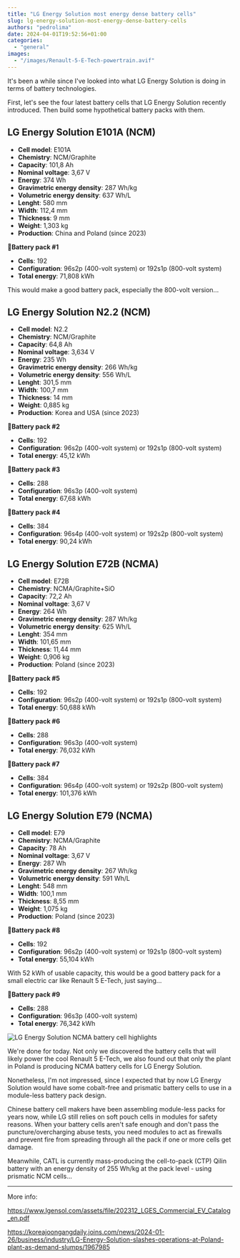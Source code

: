 ```yaml
---
title: "LG Energy Solution most energy dense battery cells"
slug: lg-energy-solution-most-energy-dense-battery-cells
authors: "pedrolima"
date: 2024-04-01T19:52:56+01:00
categories:
  - "general"
images:
  - "/images/Renault-5-E-Tech-powertrain.avif"
---
```


It's been a while since I've looked into what LG Energy Solution is doing in terms of battery technologies.

First, let's see the four latest battery cells that LG Energy Solution recently introduced. Then build some hypothetical battery packs with them.

## LG Energy Solution E101A (NCM)

- **Cell model**: E101A
- **Chemistry**: NCM/Graphite
- **Capacity**: 101,8 Ah
- **Nominal voltage**: 3,67 V
- **Energy**: 374 Wh
- **Gravimetric energy density**: 287 Wh/kg
- **Volumetric energy density**: 637 Wh/L
- **Lenght**: 580 mm
- **Width**: 112,4 mm
- **Thickness**: 9 mm
- **Weight**: 1,303 kg
- **Production**: China and Poland (since 2023)

**🔋Battery pack #1**

- **Cells**: 192
- **Configuration**: 96s2p (400-volt system) or 192s1p (800-volt system)
- **Total energy**: 71,808 kWh

This would make a good battery pack, especially the 800-volt version...

## LG Energy Solution N2.2 (NCM)

- **Cell model**: N2.2
- **Chemistry**: NCM/Graphite
- **Capacity**: 64,8 Ah
- **Nominal voltage**: 3,634 V
- **Energy**: 235 Wh
- **Gravimetric energy density**: 266 Wh/kg
- **Volumetric energy density**: 556 Wh/L
- **Lenght**: 301,5 mm
- **Width**: 100,7 mm
- **Thickness**: 14 mm
- **Weight**: 0,885 kg
- **Production**: Korea and USA (since 2023)

**🔋Battery pack #2**

- **Cells**: 192
- **Configuration**: 96s2p (400-volt system) or 192s1p (800-volt system)
- **Total energy**: 45,12 kWh

**🔋Battery pack #3**

- **Cells**: 288
- **Configuration**: 96s3p (400-volt system)
- **Total energy**: 67,68 kWh

**🔋Battery pack #4**

- **Cells**: 384
- **Configuration**: 96s4p (400-volt system) or 192s2p (800-volt system)
- **Total energy**: 90,24 kWh

## LG Energy Solution E72B (NCMA)

- **Cell model**: E72B
- **Chemistry**: NCMA/Graphite+SiO
- **Capacity**: 72,2 Ah
- **Nominal voltage**: 3,67 V
- **Energy**: 264 Wh
- **Gravimetric energy density**: 287 Wh/kg
- **Volumetric energy density**: 625 Wh/L
- **Lenght**: 354 mm
- **Width**: 101,65 mm
- **Thickness**: 11,44 mm
- **Weight**: 0,906 kg
- **Production**: Poland (since 2023)

**🔋Battery pack #5**

- **Cells**: 192
- **Configuration**: 96s2p (400-volt system) or 192s1p (800-volt system)
- **Total energy**: 50,688 kWh

**🔋Battery pack #6**

- **Cells**: 288
- **Configuration**: 96s3p (400-volt system)
- **Total energy**: 76,032 kWh

**🔋Battery pack #7**

- **Cells**: 384
- **Configuration**: 96s4p (400-volt system) or 192s2p (800-volt system)
- **Total energy**: 101,376 kWh

## LG Energy Solution E79 (NCMA)

- **Cell model**: E79
- **Chemistry**: NCMA/Graphite
- **Capacity**: 78 Ah
- **Nominal voltage**: 3,67 V
- **Energy**: 287 Wh
- **Gravimetric energy density**: 267 Wh/kg
- **Volumetric energy density**: 591 Wh/L
- **Lenght**: 548 mm
- **Width**: 100,1 mm
- **Thickness**: 8,55 mm
- **Weight**: 1,075 kg
- **Production**: Poland (since 2023)

**🔋Battery pack #8**

- **Cells**: 192
- **Configuration**: 96s2p (400-volt system) or 192s1p (800-volt system)
- **Total energy**: 55,104 kWh

With 52 kWh of usable capacity, this would be a good battery pack for a small electric car like Renault 5 E-Tech, just saying...

**🔋Battery pack #9**

- **Cells**: 288
- **Configuration**: 96s3p (400-volt system)
- **Total energy**: 76,342 kWh

![LG Energy Solution NCMA battery cell highlights](images/LG-Energy-Solution-NCMA-battery-cell-highlights.avif "LG Energy Solution NCMA battery cell highlights")

We're done for today. Not only we discovered the battery cells that will likely power the cool Renault 5 E-Tech, we also found out that only the plant in Poland is producing NCMA battery cells for LG Energy Solution.

Nonetheless, I'm not impressed, since I expected that by now LG Energy Solution would have some cobalt-free and prismatic battery cells to use in a module-less battery pack design.

Chinese battery cell makers have been assembling module-less packs for years now, while LG still relies on soft pouch cells in modules for safety reasons. When your battery cells aren't safe enough and don't pass the puncture/overcharging abuse tests, you need modules to act as firewalls and prevent fire from spreading through all the pack if one or more cells get damage.

Meanwhile, CATL is currently mass-producing the cell-to-pack (CTP) Qilin battery with an energy density of 255 Wh/kg at the pack level - using prismatic NCM cells...

---

More info:

https://www.lgensol.com/assets/file/202312_LGES_Commercial_EV_Catalog_en.pdf

https://koreajoongangdaily.joins.com/news/2024-01-26/business/industry/LG-Energy-Solution-slashes-operations-at-Poland-plant-as-demand-slumps/1967985